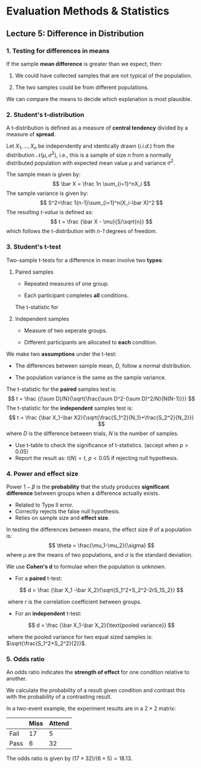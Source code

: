 # Evaluation Methods & Statistics



## Lecture 5: Difference in Distribution



### 1. Testing for differences in means

If the sample **mean difference** is greater than we expect, then:

1. We could have collected samples that are not typical of the population.

2. The two samples could be from different populations.

We can compare the means to decide which explanation is most plausible.



### 2. Student's t-distribution

A t-distribution is defined as a measure of **central tendency** divided by a measure of **spread**.

Let $X_1,...,X_n$ be independently and identically drawn (*i.i.d.*) from the distribution $\mathcal N(\mu, \sigma^2)$, i.e., this is a sample of size *n* from a normally distributed population with expected mean value $\mu$ and variance $\sigma^2$.

The sample mean is given by:
$$
\bar X = \frac 1n \sum_{i=1}^nX_i
$$
The sample variance is given by:
$$
S^2=\frac 1{n-1}\sum_{i=1}^n(X_i-\bar X)^2
$$
The resulting *t-value* is defined as:
$$
t = \frac {\bar X - \mu}{S/\sqrt{n}}
$$
which follows the t-distribution with *n-1* degrees of freedom.



### 3. Student's t-test

Two-sample t-tests for a difference in mean involve two **types**:

1. Paired samples

   - Repeated measures of one group.

   - Each participant completes **all** conditions.

   The t-statistic for 

2. Independent samples

   - Measure of two seperate groups.

   - Different participants are allocated to **each** condition.

We make two **assumptions** under the t-test:

- The differences between sample mean, $D$, follow a normal distribution.

- The population variance is the same as the sample variance.

The t-statistic for the **paired** samples test is:
$$
t = \frac {(\sum D)/N}{\sqrt{\frac{\sum D^2-(\sum D)^2/N}{N(N-1)}}}
$$
The t-statistic for the **independent** samples test is:
$$
t = \frac {\bar X_1-\bar X2}{\sqrt{\frac{S_1^2}{N_1}+\frac{S_2^2}{N_2}}}
$$
where $D$ is the difference between trials, $N$ is the number of samples.

- Use t-table to check the significance of t-statistics. (accept when $p>0.05$)
- Report the result as: $t(N) = t, \ p<0.05$ if rejecting null hypothesis.



### 4. Power and effect size

Power $1-\beta$ is the **probability** that the study produces **significant** **difference** between groups when a difference actually exists. 

- Related to Type II error.
- Correctly rejects the false null hypothesis.
- Relies on sample size and **effect size**.

In testing the differences between means, the effect size $\theta$ of a population is:
$$
\theta = \frac{\mu_1-\mu_2}{\sigma}
$$
where $\mu$ are the means of two populations, and $\sigma$ is the standard deviation.

We use **Cohen's d** to formulae when the population is unknown.

- For a **paired** t-test:

$$
d = \frac {\bar X_1 -\bar X_2}{\sqrt{S_1^2+S_2^2-2rS_1S_2}}
$$

​		where $r$ is the correlation coefficient between groups.

- For an **independent** t-test:

$$
d = \frac {\bar X_1-\bar X_2}{\text{pooled variance}}
$$

​		where the pooled variance for two equal sized samples is: $\sqrt{\frac{S_1^2+S_2^2}{2}}$.



### 5. Odds ratio

An odds ratio indicates the **strength of effect** for one condition relative to another.

We calculate the probability of a result given condition and contrast this with the probability of a contrasting result.

In a two-event example, the experiment results are in a $2\times2$ matrix:

|      | Miss | Attend |
| ---- | ---- | ------ |
| Fail | 17   | 5      |
| Pass | 6    | 32     |

The odds ratio is given by $(17\times 32)/(6\times5)=18.13$.